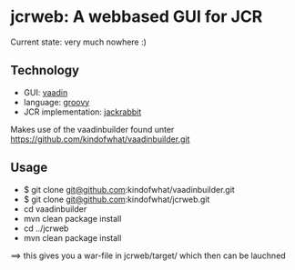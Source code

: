 # jcrweb: A webbased GUI for JCR

Current state: very much nowhere :)


## Technology

* GUI: [vaadin](http://vaadin.org)
* language: [groovy](http://groovy.codehaus.org)
* JCR implementation: [jackrabbit](http://jackrabbit.apache.org)

Makes use of the vaadinbuilder found unter https://github.com/kindofwhat/vaadinbuilder.git


## Usage

* $ git clone git@github.com:kindofwhat/vaadinbuilder.git
* $ git clone git@github.com:kindofwhat/jcrweb.git
* cd vaadinbuilder
* mvn clean package install
* cd ../jcrweb
* mvn clean package install

==> this gives you a war-file in jcrweb/target/ which then can be lauchned



